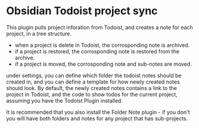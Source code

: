 # Obsidian Todoist project sync

This plugin pulls project inforation from Todoist, and creates a note for each project, in a tree structure.

- when a project is delete in Todoist, the corrosponding note is archived.
- if a project is restored, the corrosponding note is restored from the archive.
- if a project is moved, the corrosponding note and sub-notes are moved. 


under settings, you can define which folder the todoist notes should be created in, and  you can define a template for how newly created notes should look. By default, the newly created notes contains a link to the project in Todoist, and the code to show todos for the current project, assuming you have the Todoist Plugin installed.

It is recommended that you also install the Folder Note plugin - if you don't you will have both folders and notes for any project that has sub-projects.